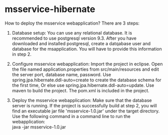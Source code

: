 # msservice-hibernate

How to deploy the msservice webapplication?
There are 3 steps:
1. Database setup:
You can use any relational database. It is recommended to use postgresql version 9.3. 
After you have downloaded and installed postgresql, create a datqabase user and database for the msapplication. 
You will have to provide this information in step 2.

2. Configure msservice webapplication: 
Import the project in eclipse. 
Open the file named application.properties from src/main/resources and edit the server port, database name, password. 
Use spring.jpa.hibernate.ddl-auto=create to create the database schema for the first time, 
Or else use spring.jpa.hibernate.ddl-auto=update. 
Use maven to build the project. The pom.xml is included in the project.


3. Deploy the msservice webapplication: 
Make sure that the database server is running. 
If the project is successfully build at step 2, you will find an executable jar file 'msservice-1.0.jar' under the target directory.
Use the following command in a command line to run the webapplication:  
java -jar msservice-1.0.jar
